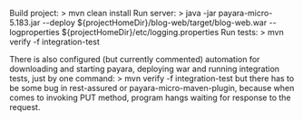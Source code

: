 Build project:
    > mvn clean install
Run server:
	> java -jar  payara-micro-5.183.jar --deploy ${projectHomeDir}/blog-web/target/blog-web.war --logproperties ${projectHomeDir}/etc/logging.properties
Run tests:
	> mvn verify -f integration-test
	

There is also configured (but currently commented) automation for downloading and starting payara, deploying war and running integration tests, just by one command:
	> mvn verify -f integration-test
but there has to be some bug in rest-assured or payara-micro-maven-plugin, because when comes to invoking PUT method, program hangs waiting for response to the request.